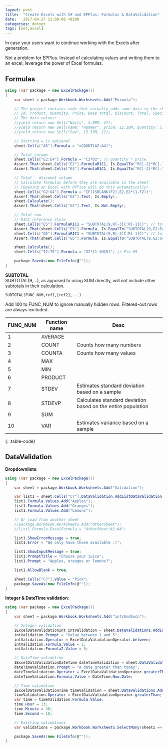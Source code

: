 ```yaml
---
layout: post
title:  "Create Excels with C# and EPPlus: Formulas & DataValidation"
date:   2017-04-27 12:00:00 +0200
categories: dotnet
tags: [net,excel]
---
```


In case your users want to continue working with the Excels after generation.

Not a problem for EPPlus. Instead of calculating values and writing them to
an excel, leverage the power of Excel formulas.

<!--more-->

Formulas
--------
```c#
using (var package = new ExcelPackage())
{
	var sheet = package.Workbook.Worksheets.Add("Formula");

	// The project contains code that actually adds some data to the sheet. Assumed data:
	// Id, Product, Quantity, Price, Base total, Discount, Total, Special discount, Payup
	// The data values:
	//yield return new Sell("Nails", 3.99M, 37);
	//yield return new Sell(name: "Hammer", price: 12.10M, quantity: 5, discount: 0.1M);
	//yield return new Sell("Saw", 15.37M, 12);

	// Starting = is optional
	sheet.Cells["A5"].Formula = "=COUNT(A2:A4)";

	// Total column
	sheet.Cells["E2:E4"].Formula = "C2*D2"; // quantity * price
	Assert.That(sheet.Cells["E2"].FormulaR1C1, Is.EqualTo("RC[-2]*RC[-1]"));
	Assert.That(sheet.Cells["E4"].FormulaR1C1, Is.EqualTo("RC[-2]*RC[-1]"));

	// Total - discount column
	// Calculate formulas before they are available in the sheet
	// (Opening an Excel with Office will do this automatically)
	sheet.Cells["G2:G4"].Formula = "IF(ISBLANK(F2),E2,E2*(1-F2))";
	Assert.That(sheet.Cells["G2"].Text, Is.Empty);
	sheet.Calculate();
	Assert.That(sheet.Cells["G2"].Text, Is.Not.Empty);

	// Total row
	// R1C1 reference style
	sheet.Cells["E5"].FormulaR1C1 = "SUBTOTAL(9,R[-3]C:R[-1]C)"; // total
	Assert.That(sheet.Cells["E5"].Formula, Is.EqualTo("SUBTOTAL(9,E2:E4)"));
	sheet.Cells["G5"].FormulaR1C1 = "SUBTOTAL(9,R[-3]C:R[-1]C)"; // total - discount
	Assert.That(sheet.Cells["G5"].Formula, Is.EqualTo("SUBTOTAL(9,G2:G4)"));

	sheet.Calculate();
	sheet.Cells["I2:I5"].Formula = "G2*(1-$H$5)"; // Pin H5

	package.SaveAs(new FileInfo(@""));
}
```

**SUBTOTAL**:  
SUBTOTAL(9,...), as apposed to using SUM directly, will not include other subtotals in their calculation.

```vba
SUBTOTAL(FUNC_NUM,ref1,[ref2],...)
```

Add 100 to FUNC_NUM to ignore manually hidden rows.
Filtered-out rows are always excluded.

| FUNC_NUM | Function name | Desc
|----------|---------------|-----
| 1        | AVERAGE
| 2        | COUNT         | Counts how many numbers
| 3        | COUNTA        | Counts how many values
| 4        | MAX
| 5        | MIN
| 6        | PRODUCT
| 7        | STDEV         | Estimates standard deviation based on a sample
| 8        | STDEVP        | Calculates standard deviation based on the entire population
| 9        | SUM
| 10       | VAR           | Estimates variance based on a sample
{: .table-code}


DataValidation
--------------
**Dropdownlists**:  
```c#
using (var package = new ExcelPackage())
{
	var sheet = package.Workbook.Worksheets.Add("Validation");

	var list1 = sheet.Cells["C7"].DataValidation.AddListDataValidation();
	list1.Formula.Values.Add("Apples");
	list1.Formula.Values.Add("Oranges");
	list1.Formula.Values.Add("Lemons");

	// Or load from another sheet
	//package.Workbook.Worksheets.Add("OtherSheet");
	//list1.Formula.ExcelFormula = "OtherSheet!A1:A4";

	list1.ShowErrorMessage = true;
	list1.Error = "We only have those available :(";

	list1.ShowInputMessage = true;
	list1.PromptTitle = "Choose your juice";
	list1.Prompt = "Apples, oranges or lemons?";

	list1.AllowBlank = true;

	sheet.Cells["C7"].Value = "Pick";
	package.SaveAs(new FileInfo(@""));
}
```

**Integer & DateTime validation**:  
```c#
using (var package = new ExcelPackage())
{
	var sheet = package.Workbook.Worksheets.Add("intsAndSuch");

	// Integer validation
	IExcelDataValidationInt intValidation = sheet.DataValidations.AddIntegerValidation("A1");
	intValidation.Prompt = "Value between 1 and 5";
	intValidation.Operator = ExcelDataValidationOperator.between;
	intValidation.Formula.Value = 1;
	intValidation.Formula2.Value = 5;

	// DateTime validation
	IExcelDataValidationDateTime dateTimeValidation = sheet.DataValidations.AddDateTimeValidation("A2");
	dateTimeValidation.Prompt = "A date greater than today";
	dateTimeValidation.Operator = ExcelDataValidationOperator.greaterThan;
	dateTimeValidation.Formula.Value = DateTime.Now.Date;

	// Time validation
	IExcelDataValidationTime timeValidation = sheet.DataValidations.AddTimeValidation("A3");
	timeValidation.Operator = ExcelDataValidationOperator.greaterThan;
	var time = timeValidation.Formula.Value;
	time.Hour = 13;
	time.Minute = 30;
	time.Second = 10;

	// Existing validations
	var validations = package.Workbook.Worksheets.SelectMany(sheet1 => sheet1.DataValidations);

	package.SaveAs(new FileInfo(@""));
}
```
